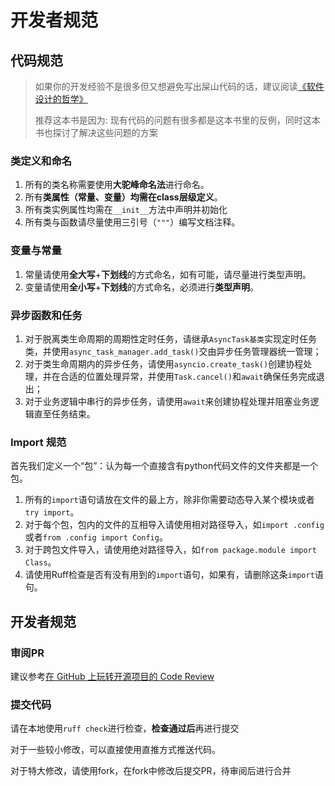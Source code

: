 # 开发者规范

## 代码规范

> 如果你的开发经验不是很多但又想避免写出屎山代码的话，建议阅读[《软件设计的哲学》](https://cactus-proj.github.io/A-Philosophy-of-Software-Design-zh/)
> 
> 推荐这本书是因为: 现有代码的问题有很多都是这本书里的反例，同时这本书也探讨了解决这些问题的方案

### 类定义和命名
1. 所有的类名称需要使用**大驼峰命名法**进行命名。
2. 所有**类属性（常量、变量）**均需**在class层级定义**。
3. 所有类实例属性均需在`__init__`方法中声明并初始化
2. 所有类与函数请尽量使用三引号（`"""`）编写文档注释。

### 变量与常量
1. 常量请使用**全大写**+**下划线**的方式命名，如有可能，请尽量进行类型声明。
2. 变量请使用**全小写**+**下划线**的方式命名，必须进行**类型声明**。

### 异步函数和任务
1. 对于脱离类生命周期的周期性定时任务，请继承`AsyncTask基类`实现定时任务类，并使用`async_task_manager.add_task()`交由异步任务管理器统一管理；
2. 对于类生命周期内的异步任务，请使用`asyncio.create_task()`创建协程处理，并在合适的位置处理异常，并使用`Task.cancel()`和`await`确保任务完成退出；
3. 对于业务逻辑中串行的异步任务，请使用`await`来创建协程处理并阻塞业务逻辑直至任务结束。

### Import 规范
首先我们定义一个“包”：认为每一个直接含有python代码文件的文件夹都是一个包。
1. 所有的`import`语句请放在文件的最上方，除非你需要动态导入某个模块或者`try import`。
2. 对于每个包，包内的文件的互相导入请使用相对路径导入，如`import .config`或者`from .config import Config`。
3. 对于跨包文件导入，请使用绝对路径导入，如`from package.module import Class`。
4. 请使用Ruff检查是否有没有用到的`import`语句，如果有，请删除这条`import`语句。

## 开发者规范

### 审阅PR

建议参考[在 GitHub 上玩转开源项目的 Code Review](https://www.cnblogs.com/daniel-hutao/p/code_review.html)

### 提交代码

请在本地使用`ruff check`进行检查，**检查通过后**再进行提交

对于一些较小修改，可以直接使用直推方式推送代码。

对于特大修改，请使用fork，在fork中修改后提交PR，待审阅后进行合并
